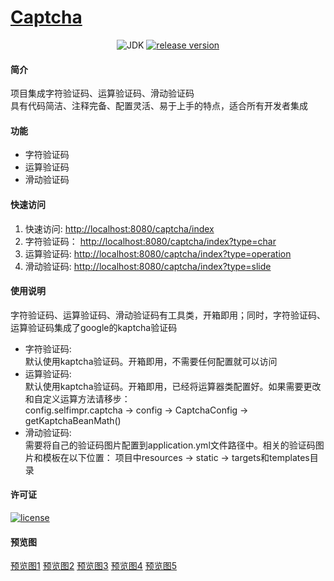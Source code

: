<h1><a href="https://gitee.com/gester/captcha.git">Captcha</a></h1>
<p align="center">
<a href="#"></a><img alt="JDK" src="https://img.shields.io/badge/JDK-1.8-yellow.svg?style=flat-square"/></a>
<a href="https://gitee.com/gester/captcha.git"><img alt="release version" src="https://img.shields.io/badge/release-v1.0.0-blue.svg"></a>
</p>

#### 简介
项目集成字符验证码、运算验证码、滑动验证码 <br>
具有代码简洁、注释完备、配置灵活、易于上手的特点，适合所有开发者集成

#### 功能

- 字符验证码
- 运算验证码
- 滑动验证码

#### 快速访问

1. 快速访问:  <a href="http://localhost:8080/captcha/index">http://localhost:8080/captcha/index</a> <br/>
2. 字符验证码： <a href="http://localhost:8080/captcha/index?type=char">http://localhost:8080/captcha/index?type=char</a> <br/>
3. 运算验证码: <a href="http://localhost:8080/captcha/index?type=operation">http://localhost:8080/captcha/index?type=operation</a> <br/>
4. 滑动验证码: <a href="http://localhost:8080/captcha/index?type=slide">http://localhost:8080/captcha/index?type=slide</a> <br/>

#### 使用说明

字符验证码、运算验证码、滑动验证码有工具类，开箱即用；同时，字符验证码、运算验证码集成了google的kaptcha验证码 <br/>

- 字符验证码:  <br/>
默认使用kaptcha验证码。开箱即用，不需要任何配置就可以访问 <br/>
- 运算验证码: <br/>
默认使用kaptcha验证码。开箱即用，已经将运算器类配置好。如果需要更改和自定义运算方法请移步：<br/>
config.selfimpr.captcha  ->  config  ->  CaptchaConfig  ->  getKaptchaBeanMath()
- 滑动验证码: <br/>
需要将自己的验证码图片配置到application.yml文件路径中。相关的验证码图片和模板在以下位置：
项目中resources  ->  static ->  targets和templates目录<br/>

#### 许可证
[![license](https://img.shields.io/badge/License-MIT-orange?style=flat-square)](https://img.shields.io/badge/License-MIT-orange) <br/>

#### 预览图
<a href="https://gitee.com/gester/captcha/blob/develop/src/main/resources/static/img/1.png">预览图1</a>
<a href="https://gitee.com/gester/captcha/blob/develop/src/main/resources/static/img/2.png">预览图2</a>
<a href="https://gitee.com/gester/captcha/blob/develop/src/main/resources/static/img/3.png">预览图3</a>
<a href="https://gitee.com/gester/captcha/blob/develop/src/main/resources/static/img/4.png">预览图4</a>
<a href="https://gitee.com/gester/captcha/blob/develop/src/main/resources/static/img/5.png">预览图5</a> 



